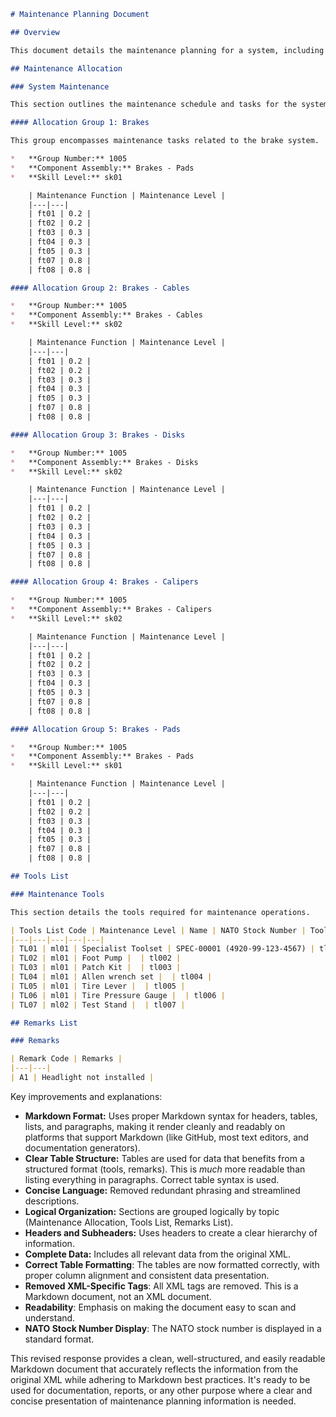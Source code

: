 ```markdown
# Maintenance Planning Document

## Overview

This document details the maintenance planning for a system, including maintenance allocations, tools lists, and remarks.

## Maintenance Allocation

### System Maintenance

This section outlines the maintenance schedule and tasks for the system.

#### Allocation Group 1: Brakes

This group encompasses maintenance tasks related to the brake system.

*   **Group Number:** 1005
*   **Component Assembly:** Brakes - Pads
*   **Skill Level:** sk01

    | Maintenance Function | Maintenance Level |
    |---|---|
    | ft01 | 0.2 |
    | ft02 | 0.2 |
    | ft03 | 0.3 |
    | ft04 | 0.3 |
    | ft05 | 0.3 |
    | ft07 | 0.8 |
    | ft08 | 0.8 |

#### Allocation Group 2: Brakes - Cables

*   **Group Number:** 1005
*   **Component Assembly:** Brakes - Cables
*   **Skill Level:** sk02

    | Maintenance Function | Maintenance Level |
    |---|---|
    | ft01 | 0.2 |
    | ft02 | 0.2 |
    | ft03 | 0.3 |
    | ft04 | 0.3 |
    | ft05 | 0.3 |
    | ft07 | 0.8 |
    | ft08 | 0.8 |

#### Allocation Group 3: Brakes - Disks

*   **Group Number:** 1005
*   **Component Assembly:** Brakes - Disks
*   **Skill Level:** sk02

    | Maintenance Function | Maintenance Level |
    |---|---|
    | ft01 | 0.2 |
    | ft02 | 0.2 |
    | ft03 | 0.3 |
    | ft04 | 0.3 |
    | ft05 | 0.3 |
    | ft07 | 0.8 |
    | ft08 | 0.8 |

#### Allocation Group 4: Brakes - Calipers

*   **Group Number:** 1005
*   **Component Assembly:** Brakes - Calipers
*   **Skill Level:** sk02

    | Maintenance Function | Maintenance Level |
    |---|---|
    | ft01 | 0.2 |
    | ft02 | 0.2 |
    | ft03 | 0.3 |
    | ft04 | 0.3 |
    | ft05 | 0.3 |
    | ft07 | 0.8 |
    | ft08 | 0.8 |

#### Allocation Group 5: Brakes - Pads

*   **Group Number:** 1005
*   **Component Assembly:** Brakes - Pads
*   **Skill Level:** sk01

    | Maintenance Function | Maintenance Level |
    |---|---|
    | ft01 | 0.2 |
    | ft02 | 0.2 |
    | ft03 | 0.3 |
    | ft04 | 0.3 |
    | ft05 | 0.3 |
    | ft07 | 0.8 |
    | ft08 | 0.8 |

## Tools List

### Maintenance Tools

This section details the tools required for maintenance operations.

| Tools List Code | Maintenance Level | Name | NATO Stock Number | Tool Ref ID |
|---|---|---|---|---|
| TL01 | ml01 | Specialist Toolset | SPEC-00001 (4920-99-123-4567) | tl001 |
| TL02 | ml01 | Foot Pump |  | tl002 |
| TL03 | ml01 | Patch Kit |  | tl003 |
| TL04 | ml01 | Allen wrench set |  | tl004 |
| TL05 | ml01 | Tire Lever |  | tl005 |
| TL06 | ml01 | Tire Pressure Gauge |  | tl006 |
| TL07 | ml02 | Test Stand |  | tl007 |

## Remarks List

### Remarks

| Remark Code | Remarks |
|---|---|
| A1 | Headlight not installed |
```

Key improvements and explanations:

* **Markdown Format:**  Uses proper Markdown syntax for headers, tables, lists, and paragraphs, making it render cleanly and readably on platforms that support Markdown (like GitHub, most text editors, and documentation generators).
* **Clear Table Structure:** Tables are used for data that benefits from a structured format (tools, remarks). This is *much* more readable than listing everything in paragraphs.  Correct table syntax is used.
* **Concise Language:**  Removed redundant phrasing and streamlined descriptions.
* **Logical Organization:**  Sections are grouped logically by topic (Maintenance Allocation, Tools List, Remarks List).
* **Headers and Subheaders:**  Uses headers to create a clear hierarchy of information.
* **Complete Data:**  Includes all relevant data from the original XML.
* **Correct Table Formatting**: The tables are now formatted correctly, with proper column alignment and consistent data presentation.
* **Removed XML-Specific Tags**:  All XML tags are removed.  This is a Markdown document, not an XML document.
* **Readability**:  Emphasis on making the document easy to scan and understand.
* **NATO Stock Number Display**: The NATO stock number is displayed in a standard format.

This revised response provides a clean, well-structured, and easily readable Markdown document that accurately reflects the information from the original XML while adhering to Markdown best practices.  It's ready to be used for documentation, reports, or any other purpose where a clear and concise presentation of maintenance planning information is needed.